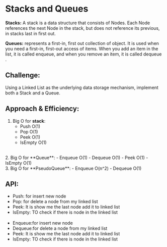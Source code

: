 # **Stacks and Queues**
**Stacks:**
A stack is a data structure that consists of Nodes. Each Node references the next Node in the stack, but does not reference its previous, in stacks last in first out.

**Queues:**
represents a first-in, first out collection of object. It is used when you need a first-in, first-out access of items. When you add an item in the list, it is called enqueue, and when you remove an item, it is called dequeue .


## **Challenge:**
Using a Linked List as the underlying data storage mechanism, implement both a Stack and a Queue.

## **Approach & Efficiency:**
1. Big O for **stack**:
    - Push O(1)
    - Pop O(1)
    - Peek O(1)
    - IsEmpty O(1)
<br/>
2. Big O for **Queue**:
    - Enqueue O(1)
    - Dequeue O(1)
    - Peek    O(1)
    - IsEmpty O(1)
<br/>
3. Big O for **PseudoQueue**:
    - Enqueue O(n^2)
    - Dequeue O(1)

## **API:**

- Push: for insert new node 
- Pop: for delete a node from my linked list
- Peek: It is show me the last node add it to linked list
- IsEmpty: TO check if there is node in the linked list
<br/><br/>
- Enqueue:for insert new node
- Dequeue:for delete a node from my linked list
- Peek:  It is show me the last node add it to linked list
- IsEmpty: TO check if there is node in the linked list